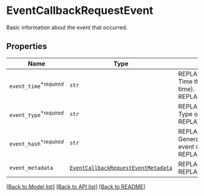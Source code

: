 # EventCallbackRequestEvent

Basic information about the event that occurred.

## Properties
Name | Type | Description | Notes
------------ | ------------- | ------------- | -------------
| `event_time`<sup>*_required_</sup> | ```str``` | REPLACE_ME_WITH_DESCRIPTION_BEGIN Time the event was created (using Unix time). REPLACE_ME_WITH_DESCRIPTION_END |  |
| `event_type`<sup>*_required_</sup> | ```str``` | REPLACE_ME_WITH_DESCRIPTION_BEGIN Type of callback event that was triggered. REPLACE_ME_WITH_DESCRIPTION_END |  |
| `event_hash`<sup>*_required_</sup> | ```str``` | REPLACE_ME_WITH_DESCRIPTION_BEGIN Generated hash used to verify source of event data. REPLACE_ME_WITH_DESCRIPTION_END |  |
| `event_metadata` | [```EventCallbackRequestEventMetadata```](EventCallbackRequestEventMetadata.md) | REPLACE_ME_WITH_DESCRIPTION_BEGIN  REPLACE_ME_WITH_DESCRIPTION_END |  |

[[Back to Model list]](../README.md#documentation-for-models) [[Back to API list]](../README.md#documentation-for-api-endpoints) [[Back to README]](../README.md)

